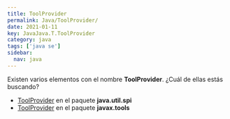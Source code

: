 ```yaml
---
title: ToolProvider
permalink: Java/ToolProvider/
date: 2021-01-11
key: JavaJava.T.ToolProvider
category: java
tags: ['java se']
sidebar: 
  nav: java
---
```


Existen varios elementos con el nombre **ToolProvider**. ¿Cuál de ellas estás buscando?
<ul>
<li><a href="/Java/ToolProvider-java-util-spi/">ToolProvider</a> en el paquete <strong>java.util.spi</strong></li>
<li><a href="/Java/ToolProvider-javax-tools/">ToolProvider</a> en el paquete <strong>javax.tools</strong></li>
<ul>
